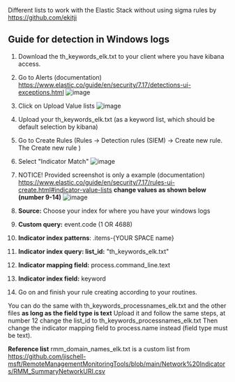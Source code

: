 Different lists to work with the Elastic Stack without using sigma rules by https://github.com/ekitji

## Guide for detection in Windows logs
1. Download the th_keywords_elk.txt to your client where you have kibana access.

2. Go to Alerts (documentation) https://www.elastic.co/guide/en/security/7.17/detections-ui-exceptions.html
![image](https://github.com/Ekitji/ThreatHunting-Keywords/assets/41170494/8edf4151-5a14-4281-9ea3-58eb82020145)

3. Click on Upload Value lists
![image](https://github.com/Ekitji/ThreatHunting-Keywords/assets/41170494/d34a8cb0-77d9-4dde-b818-3c33d18e368b)

5. Upload your th_keywords_elk.txt (as a keyword list, which should be default selection by kibana)
6. Go to Create Rules (Rules → Detection rules (SIEM) → Create new rule. The Create new rule )

7. Select "Indicator Match"
![image](https://github.com/Ekitji/ThreatHunting-Keywords/assets/41170494/7f13d07c-bf3a-4f07-b415-44ff1bd62ba1)

8. NOTICE! Provided screenshot is only a example (documentation) https://www.elastic.co/guide/en/security/7.17/rules-ui-create.html#indicator-value-lists **change values as shown below (number 9-14)**
![image](https://github.com/Ekitji/ThreatHunting-Keywords/assets/41170494/a8daaa41-44ee-434b-803a-8263ad1370cd)

9. **Source:** Choose your index for where you have your windows logs

10. **Custom query:** event.code (1 OR 4688)

11. **Indicator index patterns**: .items-{YOUR SPACE name}

12. **Indicator index query: list_id:** "th_keywords_elk.txt"

13. **Indicator mapping field:** process.command_line.text

14. **Indicator index field:** keyword

15. Go on and finish your rule creating according to your routines.


You can do the same with th_keywords_processnames_elk.txt and the other files **as long as the field type is text**
Upload it and follow the same steps, at number 12 change the list_id to th_keywords_processnames_elk.txt
Then change the indicator mapping field to process.name instead (field type must be text).



**Reference list**
rmm_domain_names_elk.txt is a custom list from 
https://github.com/jischell-msft/RemoteManagementMonitoringTools/blob/main/Network%20Indicators/RMM_SummaryNetworkURI.csv

